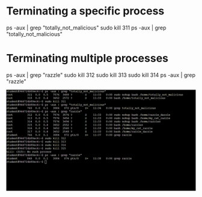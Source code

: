 # Terminating a specific process
ps -aux | grep "totally_not_malicious"
sudo kill 311
ps -aux | grep "totally_not_malicious"

# Terminating multiple processes
ps -aux | grep "razzle"
sudo kill 312
sudo kill 313
sudo kill 314
ps -aux | grep "razzle"

![img](/3.Sistem%20Operasi%20dan%20Anda%20Menjadi%20Pengguna%20yang%20Berdaya/Asset/3.10.png)